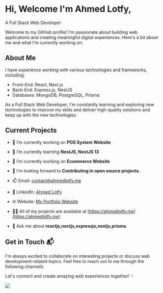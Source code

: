 # Hi, Welcome I'm Ahmed Lotfy,

A Full Stack Web Developer

Welcome to my GitHub profile! I'm passionate about building web applications and creating meaningful digital experiences. Here's a bit about me and what I'm currently working on:

## About Me

I have experience working with various technologies and frameworks, including:

- Front-End: React, Next.js
- Back-End: Express.js, NestJS
- Databases: MongoDB, PostgreSQL, Prisma

As a Full Stack Web Developer,
I'm constantly learning and exploring new technologies to improve my skills and deliver high-quality solutions and keep up with the new technologies.

## Current Projects

- 🔭 I’m currently working on **POS System Website**

- 🌱 I’m currently learning **NestJS, NextJS 13**

- 🔭 I’m currently working on **Ecommerce Website**

- 👯 I'm looking forward to **Contributing in open source projects.**

- 📫 Email: [contact@ahmedlotfy.me](mailto:contact@ahmedlotfy.me)

- 💼 LinkedIn: [Ahmed Lotfy](https://www.linkedin.com/in/ahmed-lotfy-dev)

- 🌐 Website: [My Portfolio Website](https://www.ahmedlotfy.me)

- 👨‍💻 All of my projects are available at [https://ahmedlotfy.me](https://ahmedlotfy.me)

- 💬 Ask me about **reactjs,nextjs,expressjs,nestjs,prisma**

## Get in Touch 📬

I'm always excited to collaborate on interesting projects or discuss web development-related topics. Feel free to reach out to me through the following channels:

Let's connect and create amazing web experiences together! ✨

![](https://komarev.com/ghpvc/?username=ahmed-lotfy-dev&style=flat-square&color=orange)
